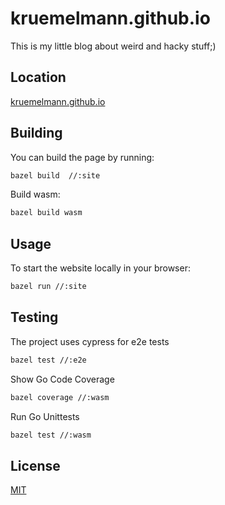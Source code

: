 kruemelmann.github.io
=====================

This is my little blog about weird and hacky stuff;)

Location
--------

[kruemelmann.github.io](https://kruemelmann.github.io)


Building
--------

You can build the page by running:
```bash
bazel build  //:site
```

Build wasm:
```bash
bazel build wasm
```


Usage
-----

To start the website locally in your browser:
```bash
bazel run //:site
```


Testing
-------

<!--TODO add more information-->
The project uses cypress for e2e tests

```bash
bazel test //:e2e
```

Show Go Code Coverage
```bash
bazel coverage //:wasm
```

Run Go Unittests
```bash
bazel test //:wasm
```



## License
[MIT](https://choosealicense.com/licenses/mit/)
